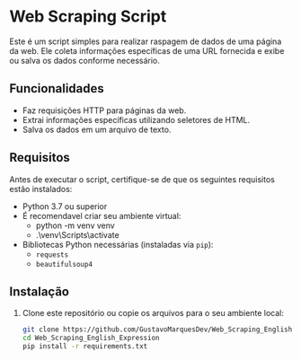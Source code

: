 # Web Scraping Script

Este é um script simples para realizar raspagem de dados de uma página da web. Ele coleta informações específicas de uma URL fornecida e exibe ou salva os dados conforme necessário.

## Funcionalidades

- Faz requisições HTTP para páginas da web.
- Extrai informações específicas utilizando seletores de HTML.
- Salva os dados em um arquivo de texto.

## Requisitos

Antes de executar o script, certifique-se de que os seguintes requisitos estão instalados:

- Python 3.7 ou superior
- É recomendavel criar seu ambiente virtual:
  - python -m venv venv
  - .\venv\Scripts\activate
- Bibliotecas Python necessárias (instaladas via `pip`):
  - `requests`
  - `beautifulsoup4`

## Instalação

1. Clone este repositório ou copie os arquivos para o seu ambiente local:

   ```bash
   git clone https://github.com/GustavoMarquesDev/Web_Scraping_English_Expression
   cd Web_Scraping_English_Expression
   pip install -r requirements.txt

